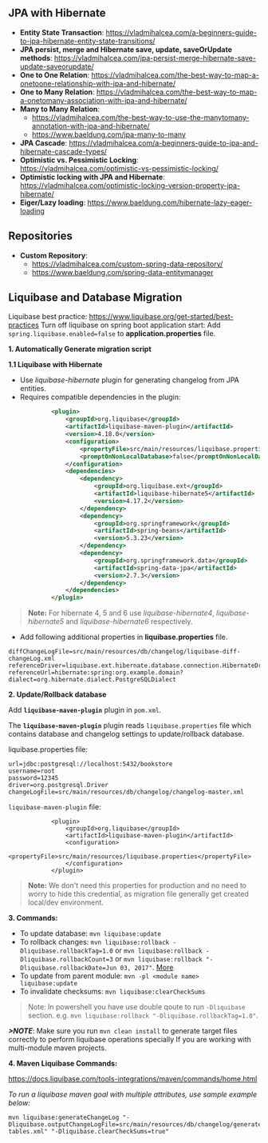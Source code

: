 ## JPA with Hibernate
- **Entity State Transaction**: https://vladmihalcea.com/a-beginners-guide-to-jpa-hibernate-entity-state-transitions/
- **JPA persist, merge and Hibernate save, update, saveOrUpdate methods**: https://vladmihalcea.com/jpa-persist-merge-hibernate-save-update-saveorupdate/
- **One to One Relation**: https://vladmihalcea.com/the-best-way-to-map-a-onetoone-relationship-with-jpa-and-hibernate/
- **One to Many Relation**: https://vladmihalcea.com/the-best-way-to-map-a-onetomany-association-with-jpa-and-hibernate/
- **Many to Many Relation**: 
    - https://vladmihalcea.com/the-best-way-to-use-the-manytomany-annotation-with-jpa-and-hibernate/ 
    - https://www.baeldung.com/jpa-many-to-many
- **JPA Cascade**: https://vladmihalcea.com/a-beginners-guide-to-jpa-and-hibernate-cascade-types/ 
- **Optimistic vs. Pessimistic Locking**: https://vladmihalcea.com/optimistic-vs-pessimistic-locking/
- **Optimistic locking with JPA and Hibernate**: https://vladmihalcea.com/optimistic-locking-version-property-jpa-hibernate/
- **Eiger/Lazy loading**: https://www.baeldung.com/hibernate-lazy-eager-loading 

## Repositories
- **Custom Repository**: 
    -  https://vladmihalcea.com/custom-spring-data-repository/
    -  https://www.baeldung.com/spring-data-entitymanager
 
 
## Liquibase and Database Migration
Liquibase best practice: https://www.liquibase.org/get-started/best-practices 
Turn off liquibase on spring boot application start: Add `spring.liquibase.enabled=false` to **application.properties** file.

**1. Automatically Generate migration script**

**1.1 Liquibase with Hibernate**

- Use *liquibase-hibernate* plugin for generating changelog from JPA entities.
- Requires compatible dependencies in the plugin:
```xml
            <plugin>
                <groupId>org.liquibase</groupId>
                <artifactId>liquibase-maven-plugin</artifactId>
                <version>4.18.0</version>
                <configuration>
                    <propertyFile>src/main/resources/liquibase.properties</propertyFile>
                    <promptOnNonLocalDatabase>false</promptOnNonLocalDatabase>
                </configuration>
                <dependencies>
                    <dependency>
                        <groupId>org.liquibase.ext</groupId>
                        <artifactId>liquibase-hibernate5</artifactId>
                        <version>4.17.2</version>
                    </dependency>
                    <dependency>
                        <groupId>org.springframework</groupId>
                        <artifactId>spring-beans</artifactId>
                        <version>5.3.23</version>
                    </dependency>
                    <dependency>
                        <groupId>org.springframework.data</groupId>
                        <artifactId>spring-data-jpa</artifactId>
                        <version>2.7.3</version>
                    </dependency>
                </dependencies>
            </plugin>
```
>**Note:** For hibernate 4, 5 and 6 use _liquibase-hibernate4_, _liquibase-hibernate5_ and _liquibase-hibernate6_ respectively.
- Add following additional properties in **liquibase.properties** file.
```
diffChangeLogFile=src/main/resources/db/changelog/liquibase-diff-changeLog.xml
referenceDriver=liquibase.ext.hibernate.database.connection.HibernateDriver
referenceUrl=hibernate:spring:org.example.domain?dialect=org.hibernate.dialect.PostgreSQLDialect
```
**2. Update/Rollback database**

Add **`liquibase-maven-plugin`** plugin in `pom.xml`.

The **`liquibase-maven-plugin`** plugin reads `liquibase.properties` file which contains database and changelog settings to update/rollback database. 

liquibase.properties file:
```
url=jdbc:postgresql://localhost:5432/bookstore
username=root
password=12345
driver=org.postgresql.Driver
changeLogFile=src/main/resources/db/changelog/changelog-master.xml
```
`liquibase-maven-plugin` file:
```
            <plugin>
                <groupId>org.liquibase</groupId>
                <artifactId>liquibase-maven-plugin</artifactId>
                <configuration>
                    <propertyFile>src/main/resources/liquibase.properties</propertyFile>
                </configuration>
            </plugin>
```
>**Note:** We don't need this properties for production and no need to worry to hide this credential, as migration file generally get created local/dev environment.

**3. Commands:**

- To update database: `mvn liquibase:update`
- To rollback changes: `mvn liquibase:rollback -Dliquibase.rollbackTag=1.0` or `mvn liquibase:rollback -Dliquibase.rollbackCount=3` or `mvn liquibase:rollback "-Dliquibase.rollbackDate=Jun 03, 2017"`. [More](https://docs.liquibase.com/tools-integrations/maven/commands/maven-rollback.html)
- To update from parent module: `mvn -pl <module name> liquibase:update`
- To invalidate checksums:  `mvn liquibase:clearCheckSums`
>Note: In powershell you have use double qoute to run `-Dliquibase` section. e.g. `mvn liquibase:rollback "-Dliquibase.rollbackTag=1.0"`.
>
***>NOTE***: Make sure you run `mvn clean install` to generate target files correctly to perform liquibase operations specially If you are working with multi-module maven projects.

**4. Maven Liquibase Commands:**

https://docs.liquibase.com/tools-integrations/maven/commands/home.html 

*To run a liquibase maven goal with multiple attributes, use sample example below:* 
```
mvn liquibase:generateChangeLog "-Dliquibase.outputChangeLogFile=src/main/resources/db/changelog/generate-tables.xml" "-Dliquibase.clearCheckSums=true"
```


